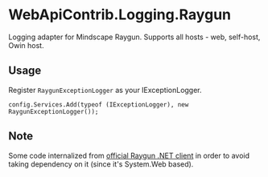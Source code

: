 WebApiContrib.Logging.Raygun
============================

Logging adapter for Mindscape Raygun. Supports all hosts - web, self-host, Owin host. 

## Usage

Register `RaygunExceptionLogger` as your IExceptionLogger.

    config.Services.Add(typeof (IExceptionLogger), new RaygunExceptionLogger());
    
## Note

Some code internalized from [official Raygun .NET client](https://github.com/MindscapeHQ/raygun4net) in order to avoid taking dependency on it (since it's System.Web based).

